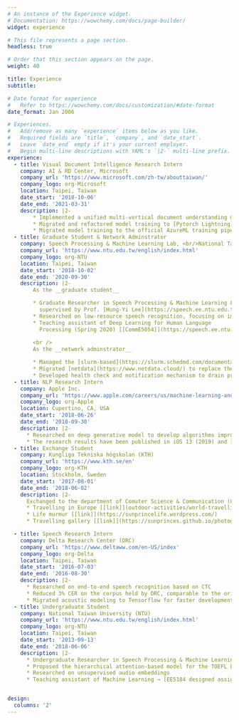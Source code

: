 ```yaml
---
# An instance of the Experience widget.
# Documentation: https://wowchemy.com/docs/page-builder/
widget: experience

# This file represents a page section.
headless: true

# Order that this section appears on the page.
weight: 40

title: Experience
subtitle:

# Date format for experience
#   Refer to https://wowchemy.com/docs/customization/#date-format
date_format: Jan 2006

# Experiences.
#   Add/remove as many `experience` items below as you like.
#   Required fields are `title`, `company`, and `date_start`.
#   Leave `date_end` empty if it's your current employer.
#   Begin multi-line descriptions with YAML's `|2-` multi-line prefix.
experience:
  - title: Visual Document Intelligence Research Intern
    company: AI & RD Center, Microsoft
    company_url: 'https://www.microsoft.com/zh-tw/abouttaiwan/'
    company_logo: org-Microsoft
    location: Taipei, Taiwan
    date_start: '2018-10-06'
    date_end: '2021-03-31'
    description: |2-
        * Implemented a unified multi-vertical document understanding model <br /> for variaous kinds of documents' named entity recognition (NER)
        * Migrated and refactored model training to [Pytorch Lightning](https://pytorch-lightning.readthedocs.io/en/latest/) for much faster development and maintenance
        * Migrated model training to the official AzureML training pipeline
  - title: Graduate Student & Network Adminstrator
    company: Speech Processing & Machine Learning Lab, <br/>National Taiwan University (NTU)
    company_url: 'https://www.ntu.edu.tw/english/index.html'
    company_logo: org-NTU
    location: Taipei, Taiwan
    date_start: '2018-10-02'
    date_end: '2020-09-30'
    description: |2-
        As the __graduate student__

        * Graduate Researcher in Speech Processing & Machine Learning Lab, <br />
          supervised by Prof. [Hung-Yi Lee](https://speech.ee.ntu.edu.tw/~hylee/)
        * Researched on low-resource speech recognition, focusing on improving the system with gradient-based meta learning and transfer learning
        * Teaching assistant of Deep Learning for Human Language
          Processing (Spring 2020) [[CommE5054]](https://speech.ee.ntu.edu.tw/~hylee/dlhlp/2020-spring.html)
        
        <br />
        As the __network adminstrator__

        * Managed the [slurm-based](https://slurm.schedmd.com/documentation.html) computation cluster (10 nodes, over 20 GPUs)
        * Migrated [netdata](https://www.netdata.cloud/) to replace the original unstable monitor system to support real-time resource monitoring for users
        * Developed health check and notification mechanism to drain problematic nodes and notify to the public platform automatically
  - title: NLP Research Intern
    company: Apple Inc.
    company_url: 'https://www.apple.com/careers/us/machine-learning-and-ai.html'
    company_logo: org-Apple
    location: Cupertino, CA, USA
    date_start: '2018-06-26'
    date_end: '2018-09-30'
    description: |2-
      * Researched on deep generative model to develop algorithms improving keyboard experience of users
      * The research results have been published in iOS 13 (2019) and [US patent](https://patents.google.com/patent/US20200379640A1/en?oq=US20200379640A1) (2020)
  - title: Exchange Student
    company: Kungliga Tekniska högskolan (KTH)
    company_url: 'https://www.kth.se/en'
    company_logo: org-KTH
    location: Stockholm, Sweden
    date_start: '2017-08-01'
    date_end: '2018-06-02'
    description: |2-
      Exchanged to the department of Comuter Science & Communication (CSC)
      * Travelling in Europe [[link]](outdoor-activities/world-travelling) 
      * Life murmur [[link]](https://sunprincelife.wordpress.com/)
      * Travelling gallery [[link]](https://sunprinces.github.io/photography/)

  - title: Speech Research Intern
    company: Delta Research Center (DRC)
    company_url: 'https://www.deltaww.com/en-US/index'
    company_logo: org-Delta
    location: Taipei, Taiwan
    date_start: '2016-07-03'
    date_end: '2016-08-30'
    description: |2-
      * Researched on end-to-end speech recognition based on CTC
      * Reduced 3% CER on the corpus held by DRC, comparable to the original system
      * Migrated acoustic modeling to Tensorflow for faster development <br /> (building the interface between Kaldi & Tensorflow)
  - title: Undergraduate Student
    company: National Taiwan University (NTU)
    company_url: 'https://www.ntu.edu.tw/english/index.html'
    company_logo: org-NTU
    location: Taipei, Taiwan
    date_start: '2013-09-13'
    date_end: '2018-06-06'
    description: |2-
      * Undergraduate Researcher in Speech Processing & Machine Learning Lab
      * Proposed the hierarchical attention-based model for the TOEFL Listening Comprehension Test by machine
      * Researched on unsupervised audio embeddings
      * Teaching assistant of Machine Learning → [EE5184 designed assignment](https://sunprinces.github.io/ML-Assignment3/)


design:
  columns: '2'
---
```

